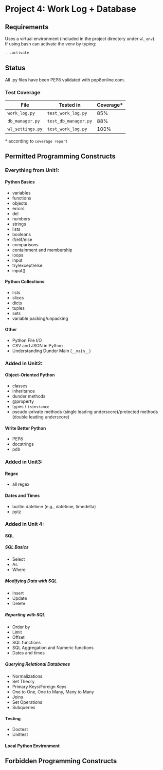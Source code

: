 Project 4: Work Log + Database
==============================

Requirements
------------
Uses a virtual environment (included in the project directory under `wl_env`). If using bash can activate the venv by typing:
```bash
. .activate
```

Status
------
All .py files have been PEP8 validated with pep8online.com.

### Test Coverage ###

File             | Tested in            | Coverage*
-----------------|----------------------|----------
`work_log.py`    | `test_work_log.py`   | 85%
`db_manager.py`  | `test_db_manager.py` | 88%
`wl_settings.py` | `test_work_log.py`   | 100%

\* according to `coverage report`

Permitted Programming Constructs
--------------------------------
### Everything from Unit1: ###

#### Python Basics ####
- variables
- functions
- objects
- errors
- del
- numbers
- strings
- lists
- booleans
- if/elif/else
- comparisons
- containment and membership
- loops
- input
- try/except/else
- input()

#### Python Collections ####
- lists
- slices
- dicts
- tuples
- sets
- variable packing/unpacking

#### Other ####
- Python File I/O
- CSV and JSON in Python
- Understanding Dunder Main (`__main__`)

### Added in Unit2: ###

#### Object-Oriented Python ####

- classes
- inheritance
- dunder methods
- @property
- types / `isinstance`
- pseudo-private methods (single leading underscore)/protected methods (double leading underscore)

#### Write Better Python ####

- PEP8
- docstrings
- pdb

### Added in Unit3: ###

#### Regex ####

- all regex

#### Dates and Times ####

- builtin datetime (e.g., datetime, timedelta)
- pytz

### Added in Unit 4: ###

#### SQL ####

##### SQL Basics #####
- Select
- As
- Where

##### Modifying Data with SQL #####
- Insert
- Update
- Delete

##### Reporting with SQL #####
- Order by
- Limit
- Offset
- SQL functions
- SQL Aggregation and Numeric functions
- Dates and times

##### Querying Relational Databases #####
- Normalizations
- Set Theory
- Primary Keys/Foreign Keys
- One to One, One to Many, Many to Many
- Joins
- Set Operations
- Subqueries

#### Testing ####
- Doctest
- Unittest

#### Local Python Environment ####


Forbidden Programming Constructs
--------------------------------
